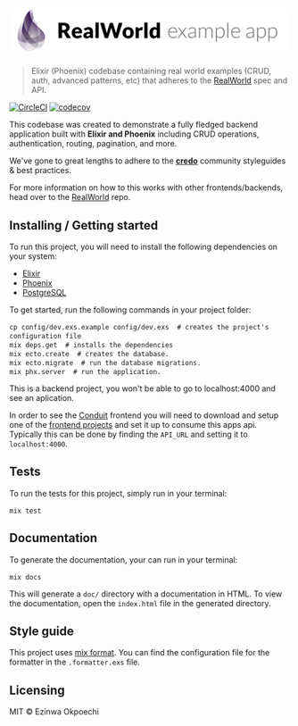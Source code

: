 # ![RealWorld Example App](logo.png)
> Elixir (Phoenix) codebase containing real world examples (CRUD, auth, advanced patterns, etc) that adheres to the [RealWorld](https://github.com/gothinkster/realworld-example-apps) spec and API.  

[![CircleCI](https://circleci.com/gh/gothinkster/elixir-phoenix-realworld-example-app.svg?style=svg)](https://circleci.com/gh/gothinkster/elixir-phoenix-realworld-example-app) [![codecov](https://codecov.io/gh/gothinkster/elixir-phoenix-realworld-example-app/branch/master/graph/badge.svg)](https://codecov.io/gh/gothinkster/elixir-phoenix-realworld-example-app)

This codebase was created to demonstrate a fully fledged backend application built with **Elixir and Phoenix** including CRUD operations, authentication, routing, pagination, and more.

We've gone to great lengths to adhere to the **[credo](https://github.com/rrrene/credo)** community styleguides & best practices.

For more information on how to this works with other frontends/backends, head over to the [RealWorld](https://github.com/gothinkster/realworld) repo.

## Installing / Getting started

To run this project, you will need to install the following dependencies on your system:

* [Elixir](https://elixir-lang.org/install.html)
* [Phoenix](https://hexdocs.pm/phoenix/installation.html)
* [PostgreSQL](https://www.postgresql.org/download/macosx/)

To get started, run the following commands in your project folder:

```shell
cp config/dev.exs.example config/dev.exs  # creates the project's configuration file
mix deps.get  # installs the dependencies
mix ecto.create  # creates the database.
mix ecto.migrate  # run the database migrations.
mix phx.server  # run the application.
```

This is a backend project, you won't be able to go to localhost:4000 and see an aplication. 

In order to see the [Conduit](https://demo.realworld.io/#/) frontend you will need to download and setup one of the [frontend projects](https://demo.realworld.io/#/) and set it up to consume this apps api. Typically this can be done by finding the `API_URL` and setting it to `localhost:4000`.

## Tests

To run the tests for this project, simply run in your terminal:

```shell
mix test
```

## Documentation

To generate the documentation, your can run in your terminal:

```shell
mix docs
```

This will generate a `doc/` directory with a documentation in HTML. To view the documentation, open the `index.html` file in the generated directory.

## Style guide

This project uses [mix format](https://hexdocs.pm/mix/master/Mix.Tasks.Format.html). You can find the configuration file for the formatter in the `.formatter.exs` file.

## Licensing

MIT © Ezinwa Okpoechi
